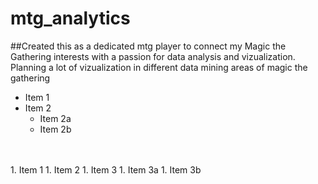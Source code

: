 # mtg_analytics
##Created this as a dedicated mtg player to connect my Magic the Gathering interests with a passion for data analysis and vizualization.
Planning a lot of vizualization in different data mining areas of magic the gathering
* Item 1
* Item 2
  * Item 2a
  * Item 2b

 <br>
 <br>
 1. Item 1
 1. Item 2
 1. Item 3
    1. Item 3a
    1. Item 3b